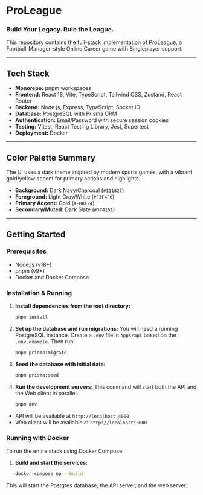 # ProLeague

### Build Your Legacy. Rule the League.

This repository contains the full-stack implementation of ProLeague, a Football-Manager-style Online Career game with Singleplayer support.

---

## Tech Stack

-   **Monorepo:** pnpm workspaces
-   **Frontend:** React 18, Vite, TypeScript, Tailwind CSS, Zustand, React Router
-   **Backend:** Node.js, Express, TypeScript, Socket.IO
-   **Database:** PostgreSQL with Prisma ORM
-   **Authentication:** Email/Password with secure session cookies
-   **Testing:** Vitest, React Testing Library, Jest, Supertest
-   **Deployment:** Docker

---

## Color Palette Summary

The UI uses a dark theme inspired by modern sports games, with a vibrant gold/yellow accent for primary actions and highlights.

-   **Background:** Dark Navy/Charcoal (`#111827`)
-   **Foreground:** Light Gray/White (`#F3F4F6`)
-   **Primary Accent:** Gold (`#FBBF24`)
-   **Secondary/Muted:** Dark Slate (`#374151`)

---

## Getting Started

### Prerequisites

-   Node.js (v18+)
-   pnpm (v9+)
-   Docker and Docker Compose

### Installation & Running

1.  **Install dependencies from the root directory:**
    ```bash
    pnpm install
    ```

2.  **Set up the database and run migrations:**
    You will need a running PostgreSQL instance. Create a `.env` file in `apps/api` based on the `.env.example`. Then run:
    ```bash
    pnpm prisma:migrate
    ```

3.  **Seed the database with initial data:**
    ```bash
    pnpm prisma:seed
    ```

4.  **Run the development servers:**
    This command will start both the API and the Web client in parallel.
    ```bash
    pnpm dev
    ```

-   API will be available at `http://localhost:4000`
-   Web client will be available at `http://localhost:3000`

### Running with Docker

To run the entire stack using Docker Compose:

1.  **Build and start the services:**
    ```bash
    docker-compose up --build
    ```

This will start the Postgres database, the API server, and the web server.

